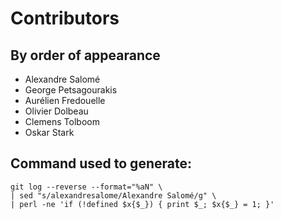 # Contributors

## By order of appearance

* Alexandre Salomé
* George Petsagourakis
* Aurélien Fredouelle
* Olivier Dolbeau
* Clemens Tolboom
* Oskar Stark

## Command used to generate:

```
git log --reverse --format="%aN" \
| sed "s/alexandresalome/Alexandre Salomé/g" \
| perl -ne 'if (!defined $x{$_}) { print $_; $x{$_} = 1; }'
```
